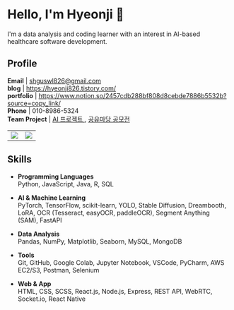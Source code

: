 # Hello, I'm Hyeonji 👋

I'm a data analysis and coding learner with an interest in AI-based healthcare software development.

## Profile
**Email** | shguswl826@gmail.com <br />
**blog** | https://hyeonji826.tistory.com/ <br />
**portfolio** | https://www.notion.so/2457cdb288bf808d8cebde7886b5532b?source=copy_link/ <br />
**Phone** | 010-8986-5324 <br />
**Team Project** | [AI 프로젝트 ](https://github.com/group5-ocr), [공유마당 공모전](https://github.com/minhwa-studio)

<table>
  <tr>
    <td>
      <img src="https://github-readme-stats.vercel.app/api?username=hyeonji826&show_icons=true&theme=transparent" />
    </td>
    <td>
      <img src="https://github-readme-stats.vercel.app/api/top-langs/?username=hyeonji826&layout=donut" />
    </td>
  </tr>
</table>

## Skills

- **Programming Languages**  
  Python, JavaScript, Java, R, SQL

- **AI & Machine Learning**  
  PyTorch, TensorFlow, scikit-learn, YOLO, Stable Diffusion, Dreambooth, LoRA, OCR (Tesseract, easyOCR, paddleOCR), Segment Anything (SAM), FastAPI

- **Data Analysis**  
  Pandas, NumPy, Matplotlib, Seaborn, MySQL, MongoDB

- **Tools**  
  Git, GitHub, Google Colab, Jupyter Notebook, VSCode, PyCharm, AWS EC2/S3, Postman, Selenium

- **Web & App**  
  HTML, CSS, SCSS, React.js, Node.js, Express, REST API, WebRTC, Socket.io, React Native
